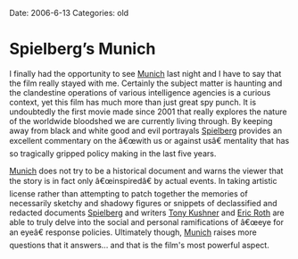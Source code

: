 Date: 2006-6-13
Categories: old

# Spielberg’s Munich

I finally had the opportunity to see <a href="http://en.wikipedia.org/wiki/Munich_%28film%29">Munich</a> last night and I have to say that the film really stayed with me.  Certainly the subject matter is haunting and the clandestine operations of various intelligence agencies is a curious context, yet this film has much more than just great spy punch.  It is undoubtedly the first movie made since 2001 that really explores the nature of the worldwide bloodshed we are currently living through.  By keeping away from black and white good and evil portrayals <a href="http://en.wikipedia.org/wiki/Steven_Spielberg">Spielberg</a> provides an excellent commentary on the â€œwith us or against usâ€ mentality that has so tragically gripped policy making in the last five years.

<a href="http://en.wikipedia.org/wiki/Munich_%28film%29">Munich</a> does not try to be a historical document and warns the viewer that the story is in fact only â€œinspiredâ€ by actual events.  In taking artistic license rather than attempting to patch together the memories of necessarily sketchy and shadowy figures or snippets of declassified and redacted documents <a href="http://en.wikipedia.org/wiki/Steven_Spielberg">Spielberg</a> and writers <a href="http://en.wikipedia.org/wiki/Tony_Kushner">Tony Kushner</a> and <a href="http://en.wikipedia.org/wiki/Eric_Roth">Eric Roth</a> are able to truly delve into the social and personal ramifications of â€œeye for an eyeâ€ response policies.  Ultimately though, <a href="http://en.wikipedia.org/wiki/Munich_%28film%29">Munich</a> raises more questions that it answers... and that is the film's most powerful aspect.

